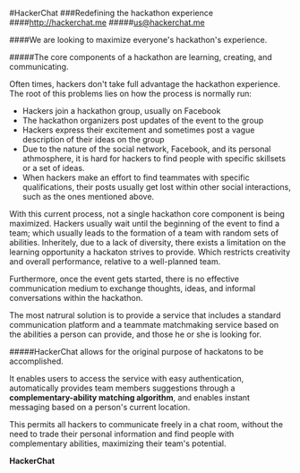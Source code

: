 #HackerChat
###Redefining the hackathon experience
####http://hackerchat.me
#####us@hackerchat.me


####We are looking to maximize everyone's hackathon's experience.


#####The core components of a hackathon are learning, creating, and communicating.



Often times, hackers don't take full advantage the hackathon experience.
The root of this problems lies on how the process is normally run:
- Hackers join a hackathon group, usually on Facebook
- The hackathon organizers post updates of the event to the group
- Hackers express their excitement and sometimes post a vague description of their ideas on the group
- Due to the nature of the social network, Facebook, and its personal athmosphere, it is hard for hackers to find people with specific skillsets or a set of ideas.
- When hackers make an effort to find teammates with specific qualifications, their posts usually get lost within other social interactions, such as the ones mentioned above.

With this current process, not a single hackathon core component is being maximized. Hackers usually wait until the beginning of the event to find a team; which usually leads to the formation of a team with random sets of abilities. Inheritely, due to a lack of diversity, there exists a limitation on the learning opportunity a hackaton strives to provide. Which restricts creativity and overall performance, relative to a well-planned team.

Furthermore, once the event gets started, there is no effective communication medium to exchange thoughts, ideas, and informal conversations within the hackathon.

The most natrural solution is to provide a service that includes a standard communication platform and a teammate matchmaking service based on the abilities a person can provide, and those he or she is looking for.

#####HackerChat allows for the original purpose of hackatons to be accomplished.

It enables users to access the service with easy authentication, automatically provides team members suggestions through a **complementary-ability matching algorithm**, and enables instant messaging based on a person's current location.

This permits all hackers to communicate freely in a chat room, without the need to trade their personal information and find people with complementary abilities, maximizing their team's potential.

**HackerChat** 
